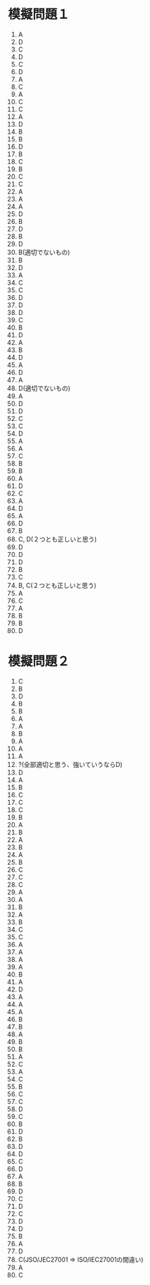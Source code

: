 # 模擬問題１

1. A
2. D
3. C
4. D
5. C
6. D
7. A
8. C
9. A
10. C
11. C
12. A
13. D
14. B
15. B
16. D
17. B
18. C
19. B
20. C
21. C
22. A
23. A
24. A
25. D
26. B
27. D
28. B
29. D
30. B(適切でないもの)
31. B
32. D
33. A
34. C
35. C
36. D
37. D
38. D
39. C
40. B
41. D
42. A
43. B
44. D
45. A
46. D
47. A
48. D(適切でないもの)
49. A
50. D
51. D
52. C
53. C
54. D
55. A
56. A
57. C
58. B
59. B
60. A
61. D
62. C
63. A
64. D
65. A
66. D
67. B
68. C, D(２つとも正しいと思う)
69. D
70. D
71. D
72. B
73. C
74. B, C(２つとも正しいと思う)
75. A
76. C
77. A
78. B
79. B
80. D

# 模擬問題２

1. C
2. B
3. D
4. B
5. B
6. A
7. A
8. B
9. A
10. A
11. A
12. ?(全部適切と思う、強いていうならD)
13. D
14. A
15. B
16. C
17. C
18. C
19. B
20. A
21. B
22. A
23. B
24. A
25. B
26. C
27. C
28. C
29. A
30. A
31. B
32. A
33. B
34. C
35. C
36. A
37. A
38. A
39. A
40. B
41. A
42. D 
43. A
44. A
45. A
46. B
47. B
48. A
49. B
50. B
51. A
52. C
53. A
54. C
55. B
56. C
57. C
58. D
59. C
60. B
61. D
62. B
63. D
64. D
65. C
66. D
67. A
68. B
69. D
70. C
71. D
72. C
73. D
74. D
75. B
76. A
77. D
78. C(JSO/JEC27001 => ISO/IEC27001の間違い)
79. A
80. C 
